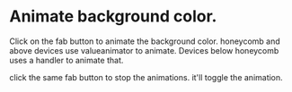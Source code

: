 # Animate background color.
Click on the fab button to animate the background color. honeycomb and above devices use valueanimator to animate. Devices below honeycomb uses a handler to animate that.

click the same fab button to stop the animations. it'll toggle the animation.
